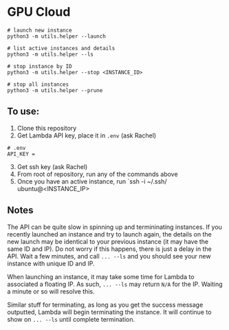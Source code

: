# GPU Cloud

```
# launch new instance
python3 -m utils.helper --launch

# list active instances and details
python3 -m utils.helper --ls

# stop instance by ID
python3 -m utils.helper --stop <INSTANCE_ID>

# stop all instances
python3 -m utils.helper --prune
```
## To use:
1. Clone this repository
2. Get Lambda API key, place it in `.env` (ask Rachel)
```
# .env
API_KEY =
```
3. Get ssh key (ask Rachel)
4. From root of repository, run any of the commands above
5. Once you have an active instance, run `ssh -i ~/.ssh/<KEY> ubuntu@<INSTANCE_IP>

## Notes

The API can be quite slow in spinning up and termininating instances. If you recently launched an instance and try to launch again, the details on the new launch may be identical to your previous instance (it may have the same ID and IP). Do not worry if this happens, there is just a delay in the API. Wait a few minutes, and call `... --ls` and you should see your new instance with unique ID and IP.

When launching an instance, it may take some time for Lambda to associated a floating IP. As such, `... --ls` may return `N/A` for the IP. Waiting a minute or so will resolve this.

Similar stuff for terminating, as long as you get the success message outputted, Lambda will begin terminating the instance. It will continue to show on `... --ls` until complete termination.
